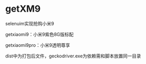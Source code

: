 # getXM9
selenuim实现抢购小米9

getxiaomi9：小米9紫色8G版标配

getxiaomi9pro：小米9透明尊享

dist中为打包后文件，geckodriver.exe为依赖需和脚本放置同一目录
